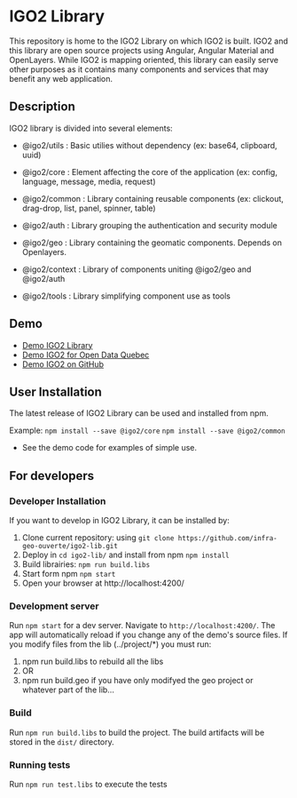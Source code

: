 # IGO2 Library

This repository is home to the IGO2 Library on which IGO2 is built. IGO2 and this library are open source projects using Angular, Angular Material and OpenLayers. While IGO2 is mapping oriented, this library can easily serve other purposes as it contains many components and services that may benefit any web application.

## Description

IGO2 library is divided into several elements:

- @igo2/utils : Basic utilies without dependency (ex: base64, clipboard, uuid)

- @igo2/core : Element affecting the core of the application (ex: config, language, message, media, request)

- @igo2/common : Library containing reusable components (ex: clickout, drag-drop, list, panel, spinner, table)

- @igo2/auth : Library grouping the authentication and security module

- @igo2/geo : Library containing the geomatic components. Depends on Openlayers.

- @igo2/context : Library of components uniting @igo2/geo and @igo2/auth

- @igo2/tools : Library simplifying component use as tools

## Demo

- [Demo IGO2 Library](https://infra-geo-ouverte.github.io/igo2-lib/)
- [Demo IGO2 for Open Data Quebec](https://geoegl.msp.gouv.qc.ca/igo2/apercu-qc/)
- [Demo IGO2 on GitHub](https://github.com/infra-geo-ouverte/igo2#table-of-content-english)

## User Installation

The latest release of IGO2 Library can be used and installed from npm.

Example:
`npm install --save @igo2/core`
`npm install --save @igo2/common`

- See the demo code for examples of simple use.

## For developers

### Developer Installation

If you want to develop in IGO2 Library, it can be installed by:

1.  Clone current repository: using `git clone https://github.com/infra-geo-ouverte/igo2-lib.git`
2.  Deploy in `cd igo2-lib/` and install from npm `npm install`
3.  Build librairies: `npm run build.libs`
4.  Start form npm `npm start`
5.  Open your browser at http://localhost:4200/

### Development server

Run `npm start` for a dev server. Navigate to `http://localhost:4200/`. The app will automatically reload if you change any of the demo's source files. 
If you modify files from the lib (../project/*) you must run:
1. npm run build.libs to rebuild all the libs
2. OR 
3. npm run build.geo if you have only modifyed the geo project or whatever part of the lib...

### Build

Run `npm run build.libs` to build the project. The build artifacts will be stored in the `dist/` directory.

### Running tests

Run `npm run test.libs` to execute the tests
